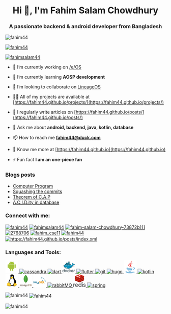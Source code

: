 <h1 align="center">Hi 👋, I'm Fahim Salam Chowdhury</h1>
<h3 align="center">A passionate backend & android developer from Bangladesh</h3>

<p align="left"> <img src="https://komarev.com/ghpvc/?username=fahim44&label=Profile%20views&color=0e75b6&style=flat" alt="fahim44" /> </p>

<p align="left"> <a href="https://github.com/ryo-ma/github-profile-trophy"><img src="https://github-profile-trophy.vercel.app/?username=fahim44" alt="fahim44" /></a> </p>

<p align="left"> <a href="https://twitter.com/fahimsalam44" target="blank"><img src="https://img.shields.io/twitter/follow/fahimsalam44?logo=twitter&style=for-the-badge" alt="fahimsalam44" /></a> </p>

- 🔭 I’m currently working on [/e/OS](https://e.foundation/)

- 🌱 I’m currently learning **AOSP development**

- 👯 I’m looking to collaborate on [LineageOS](https://github.com/LineageOS/)

- 👨‍💻 All of my projects are available at [https://fahim44.github.io/projects/](https://fahim44.github.io/projects/)

- 📝 I regularly write articles on [https://fahim44.github.io/posts/](https://fahim44.github.io/posts/)

- 💬 Ask me about **android, backend, java, kotlin, database**

- 📫 How to reach me **fahim44@duck.com**

- 📄 Know me more at [https://fahim44.github.io](https://fahim44.github.io)

- ⚡ Fun fact **I am an one-piece fan**

### Blogs posts
<!-- BLOG-POST-LIST:START -->
- [Computer Program](https://fahim44.github.io/posts/2022/05/computer-program/)
- [Squashing the commits](https://fahim44.github.io/posts/2021/07/squashing-the-commits/)
- [Theorem of C.A.P](https://fahim44.github.io/posts/2021/06/theorem-of-c.a.p/)
- [A.C.I.D.ity in database](https://fahim44.github.io/posts/2021/05/a.c.i.d.ity-in-database/)
<!-- BLOG-POST-LIST:END -->

<h3 align="left">Connect with me:</h3>
<p align="left">
<a href="https://dev.to/fahim44" target="blank"><img align="center" src="https://raw.githubusercontent.com/rahuldkjain/github-profile-readme-generator/master/src/images/icons/Social/devto.svg" alt="fahim44" height="30" width="40" /></a>
<a href="https://twitter.com/fahimsalam44" target="blank"><img align="center" src="https://raw.githubusercontent.com/rahuldkjain/github-profile-readme-generator/master/src/images/icons/Social/twitter.svg" alt="fahimsalam44" height="30" width="40" /></a>
<a href="https://linkedin.com/in/fahim-salam-chowdhury-73872b111" target="blank"><img align="center" src="https://raw.githubusercontent.com/rahuldkjain/github-profile-readme-generator/master/src/images/icons/Social/linked-in-alt.svg" alt="fahim-salam-chowdhury-73872b111" height="30" width="40" /></a>
<a href="https://stackoverflow.com/users/2768706" target="blank"><img align="center" src="https://raw.githubusercontent.com/rahuldkjain/github-profile-readme-generator/master/src/images/icons/Social/stack-overflow.svg" alt="2768706" height="30" width="40" /></a>
<a href="https://www.hackerrank.com/fahim_cse11" target="blank"><img align="center" src="https://raw.githubusercontent.com/rahuldkjain/github-profile-readme-generator/master/src/images/icons/Social/hackerrank.svg" alt="fahim_cse11" height="30" width="40" /></a>
<a href="https://www.leetcode.com/fahim44" target="blank"><img align="center" src="https://raw.githubusercontent.com/rahuldkjain/github-profile-readme-generator/master/src/images/icons/Social/leet-code.svg" alt="fahim44" height="30" width="40" /></a>
<a href="/https://fahim44.github.io/posts/index.xml" target="blank"><img align="center" src="https://raw.githubusercontent.com/rahuldkjain/github-profile-readme-generator/master/src/images/icons/Social/rss.svg" alt="https://fahim44.github.io/posts/index.xml" height="30" width="40" /></a>
</p>

<h3 align="left">Languages and Tools:</h3>
<p align="left"> <a href="https://developer.android.com" target="_blank" rel="noreferrer"> <img src="https://raw.githubusercontent.com/devicons/devicon/master/icons/android/android-original-wordmark.svg" alt="android" width="40" height="40"/> </a> <a href="https://cassandra.apache.org/" target="_blank" rel="noreferrer"> <img src="https://www.vectorlogo.zone/logos/apache_cassandra/apache_cassandra-icon.svg" alt="cassandra" width="40" height="40"/> </a> <a href="https://dart.dev" target="_blank" rel="noreferrer"> <img src="https://www.vectorlogo.zone/logos/dartlang/dartlang-icon.svg" alt="dart" width="40" height="40"/> </a> <a href="https://www.docker.com/" target="_blank" rel="noreferrer"> <img src="https://raw.githubusercontent.com/devicons/devicon/master/icons/docker/docker-original-wordmark.svg" alt="docker" width="40" height="40"/> </a> <a href="https://flutter.dev" target="_blank" rel="noreferrer"> <img src="https://www.vectorlogo.zone/logos/flutterio/flutterio-icon.svg" alt="flutter" width="40" height="40"/> </a> <a href="https://git-scm.com/" target="_blank" rel="noreferrer"> <img src="https://www.vectorlogo.zone/logos/git-scm/git-scm-icon.svg" alt="git" width="40" height="40"/> </a> <a href="https://gohugo.io/" target="_blank" rel="noreferrer"> <img src="https://api.iconify.design/logos-hugo.svg" alt="hugo" width="40" height="40"/> </a> <a href="https://www.java.com" target="_blank" rel="noreferrer"> <img src="https://raw.githubusercontent.com/devicons/devicon/master/icons/java/java-original.svg" alt="java" width="40" height="40"/> </a> <a href="https://kotlinlang.org" target="_blank" rel="noreferrer"> <img src="https://www.vectorlogo.zone/logos/kotlinlang/kotlinlang-icon.svg" alt="kotlin" width="40" height="40"/> </a> <a href="https://www.linux.org/" target="_blank" rel="noreferrer"> <img src="https://raw.githubusercontent.com/devicons/devicon/master/icons/linux/linux-original.svg" alt="linux" width="40" height="40"/> </a> <a href="https://www.mongodb.com/" target="_blank" rel="noreferrer"> <img src="https://raw.githubusercontent.com/devicons/devicon/master/icons/mongodb/mongodb-original-wordmark.svg" alt="mongodb" width="40" height="40"/> </a> <a href="https://www.mysql.com/" target="_blank" rel="noreferrer"> <img src="https://raw.githubusercontent.com/devicons/devicon/master/icons/mysql/mysql-original-wordmark.svg" alt="mysql" width="40" height="40"/> </a> <a href="https://www.rabbitmq.com" target="_blank" rel="noreferrer"> <img src="https://www.vectorlogo.zone/logos/rabbitmq/rabbitmq-icon.svg" alt="rabbitMQ" width="40" height="40"/> </a> <a href="https://redis.io" target="_blank" rel="noreferrer"> <img src="https://raw.githubusercontent.com/devicons/devicon/master/icons/redis/redis-original-wordmark.svg" alt="redis" width="40" height="40"/> </a> <a href="https://spring.io/" target="_blank" rel="noreferrer"> <img src="https://www.vectorlogo.zone/logos/springio/springio-icon.svg" alt="spring" width="40" height="40"/> </a> </p>

<p><img align="left" src="https://github-readme-stats.vercel.app/api/top-langs?username=fahim44&show_icons=true&locale=en&layout=compact" alt="fahim44" /></p>

<p>&nbsp;<img align="center" src="https://github-readme-stats.vercel.app/api?username=fahim44&show_icons=true&locale=en" alt="fahim44" /></p>

<p><img align="center" src="https://github-readme-streak-stats.herokuapp.com/?user=fahim44&" alt="fahim44" /></p>

